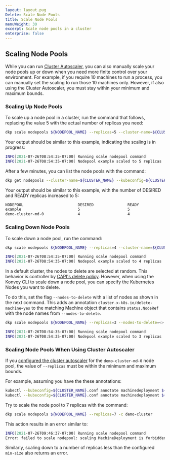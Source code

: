 ```yaml
---
layout: layout.pug
Delete: Scale Node Pools
title: Scale Node Pools
menuWeight: 30
excerpt: Scale node pools in a cluster
enterprise: false
---
```


## Scaling Node Pools

While you can run [Cluster Autoscaler](../cluster-autoscaler), you can also manually scale your node pools up or down when you need more finite control over your environment. For example, if you require 10 machines to run a process, you can manually set the scaling to run those 10 machines only. However, if also using the Cluster Autoscaler, you must stay within your minimum and maximum bounds.

### Scaling Up Node Pools

To scale up a node pool in a cluster, run the command that follows, replacing the value 5 with the actual number of replicas you need:

```bash
dkp scale nodepools ${NODEPOOL_NAME} --replicas=5 --cluster-name=${CLUSTER_NAME}
```

Your output should be similar to this example, indicating the scaling is in progress:

```sh
INFO[2021-07-26T08:54:35-07:00] Running scale nodepool command                clusterName=demo-cluster managementClusterKubeconfig= namespace=default src="nodepool/scale.go:82"
INFO[2021-07-26T08:54:35-07:00] Nodepool example scaled to 5 replicas  clusterName=demo-cluster managementClusterKubeconfig= namespace=default src="nodepool/scale.go:94"
```

After a few minutes, you can list the node pools with the command:

```bash
dkp get nodepools --cluster-name=${CLUSTER_NAME} --kubeconfig=${CLUSTER_NAME}.conf
```

Your output should be similar to this example, with the number of DESIRED and READY replicas increased to 5:

```sh
NODEPOOL                        DESIRED               READY               KUBERNETES VERSION
example                         5                     5                   v1.22
demo-cluster-md-0               4                     4                   v1.22
```

### Scaling Down Node Pools

To scale down a node pool, run the command:

```bash
dkp scale nodepools ${NODEPOOL_NAME} --replicas=4 --cluster-name=${CLUSTER_NAME}
```

```sh
INFO[2021-07-26T08:54:35-07:00] Running scale nodepool command                clusterName=demo-cluster managementClusterKubeconfig= namespace=default src="nodepool/scale.go:82"
INFO[2021-07-26T08:54:35-07:00] Nodepool example scaled to 4 replicas  clusterName=demo-cluster managementClusterKubeconfig= namespace=default src="nodepool/scale.go:94"
```

In a default cluster, the nodes to delete are selected at random. This behavior is controller by [CAPI's delete policy][capi_delete_policy]. However, when using the Konvoy CLI to scale down a node pool, you can specify the Kubernetes Nodes you want to delete.

To do this, set the flag `--nodes-to-delete` with a list of nodes as shown in the next command. This adds an annotation `cluster.x-k8s.io/delete-machine=yes` to the matching Machine object that contains `status.NodeRef` with the node names from `--nodes-to-delete`.

```bash
dkp scale nodepools ${NODEPOOL_NAME} --replicas=3 --nodes-to-delete=<> --cluster-name=${CLUSTER_NAME}
```

```sh
INFO[2021-07-26T08:54:35-07:00] Running scale nodepool command                clusterName=demo-cluster managementClusterKubeconfig= namespace=default src="nodepool/scale.go:82"
INFO[2021-07-26T08:54:35-07:00] Nodepool example scaled to 3 replicas  clusterName=demo-cluster managementClusterKubeconfig= namespace=default src="nodepool/scale.go:94"
```

### Scaling Node Pools When Using Cluster Autoscaler

If you [configured the cluster autoscaler](../cluster-autoscaler) for the `demo-cluster-md-0` node pool, the value of `--replicas` must be within the minimum and maximum bounds.

For example, assuming you have the these annotations:

```bash
kubectl --kubeconfig=${CLUSTER_NAME}.conf annotate machinedeployment ${NODEPOOL_NAME} cluster.x-k8s.io/cluster-api-autoscaler-node-group-min-size=2
kubectl --kubeconfig=${CLUSTER_NAME}.conf annotate machinedeployment ${NODEPOOL_NAME} cluster.x-k8s.io/cluster-api-autoscaler-node-group-max-size=6
```

Try to scale the node pool to 7 replicas with the command:

```bash
dkp scale nodepools ${NODEPOOL_NAME} --replicas=7 -c demo-cluster
```

This action results in an error similar to:

```sh
INFO[2021-07-26T09:46:37-07:00] Running scale nodepool command                clusterName=demo-cluster managementClusterKubeconfig= namespace=default src="nodepool/scale.go:82"
Error: failed to scale nodepool: scaling MachineDeployment is forbidden: desired replicas 7 is greater than the configured max size annotation cluster.x-k8s.io/cluster-api-autoscaler-node-group-max-size: 6
```

Similarly, scaling down to a number of replicas less than the configured `min-size` also returns an error.

[capi_delete_policy]: https://github.com/kubernetes-sigs/cluster-api/blob/v0.4.0/api/v1alpha4/machineset_types.go#L85-L105
